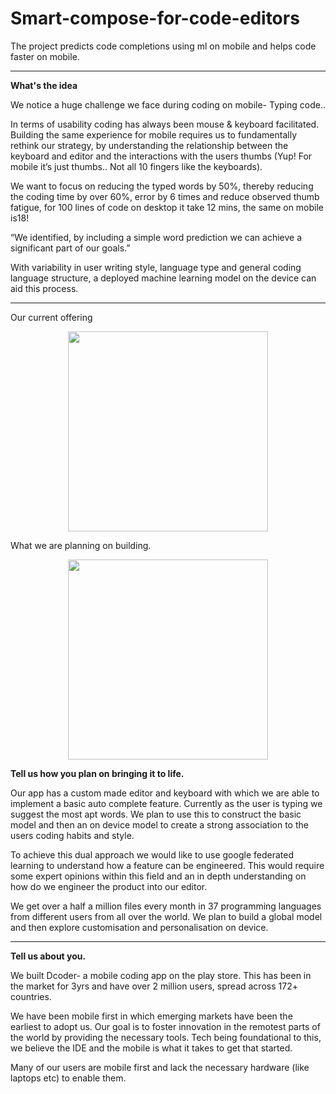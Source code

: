 # Smart-compose-for-code-editors
The project predicts code completions using ml on mobile and helps code faster on mobile.

<hr />
<b>What's the idea</b>

We notice a huge challenge we face during coding on mobile- Typing code..

In terms of usability coding has always been mouse & keyboard facilitated. Building the same experience for mobile requires us to fundamentally rethink our strategy, by understanding the relationship between the keyboard and editor and the interactions with the users thumbs (Yup! For mobile it’s just thumbs.. Not all 10 fingers like the keyboards). 

We want to focus on reducing the typed words by 50%, thereby reducing the coding time by over 60%, error by 6 times and reduce observed thumb fatigue, for 100 lines of code on desktop it take 12 mins, the same on mobile is18! 

“We identified, by including a simple word prediction we can achieve a significant part of our goals.” 

With variability in user writing style, language type and general coding language structure, a deployed machine learning model on the device can aid this process.


<hr />

<p>Our current offering</p>
<p style="text-align:center">
<img src="https://github.com/dcodermobile/Smart-compose-for-code-editors/raw/master/dcoder_smart_autocomplete_mobile.gif" width="320"/>
 </p>
 
 
 <p>What we are planning on building.</p>
 <p style="text-align:center">
<img src="https://github.com/dcodermobile/Smart-compose-for-code-editors/raw/master/dcoder_smart_compose_mobile.gif" width="320"/>
  
  </p>
<b>Tell us how you plan on bringing it to life. </b>

Our app has a custom made editor and keyboard with which we are able to implement a basic auto complete feature. Currently as the user is typing we suggest the most apt words. We plan to use this to construct the basic model and then an on device model to create a strong association to the users coding habits and style.

To achieve this dual approach we would like to use google federated learning to understand how a feature can be engineered. This would require some expert opinions within this field and an in depth understanding on how do we engineer the product into our editor. 

We get over a half a million files every month in 37 programming languages from different users from all over the world. We plan to build a global model and then explore customisation and personalisation on device.

<hr />
<b>Tell us about you.</b> 

We built Dcoder- a mobile coding app on the play store. This has been in the market for 3yrs and have over 2 million users, spread across 172+ countries.

We have been mobile first in which emerging markets have been the earliest to adopt us. Our goal is to foster innovation in the remotest parts of the world by providing the necessary tools. Tech being foundational to this, we believe the IDE and the mobile is what it takes to get that started. 

Many of our users are mobile first and lack the necessary hardware (like laptops etc) to enable them.

